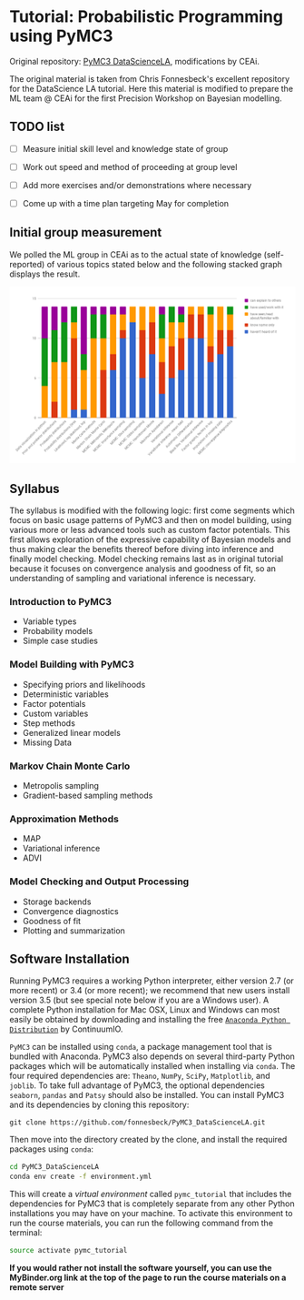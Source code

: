# Tutorial: Probabilistic Programming using PyMC3 

Original repository: [PyMC3 DataScienceLA](https://github.com/fonnesbeck/PyMC3_DataScienceLA), modifications by CEAi.

The original material is taken from Chris Fonnesbeck's excellent repository for the DataScience LA tutorial.  Here this material is modified to prepare the ML team @ CEAi for the first Precision Workshop on Bayesian modelling.

## TODO list

- [ ] Measure initial skill level and knowledge state of group
- [ ] Work out speed and method of proceeding at group level
- [ ] Add more exercises and/or demonstrations where necessary
- [ ] Come up with a time plan targeting May for completion


## Initial group measurement

We polled the ML group in CEAi as to the actual state of knowledge (self-reported) of various topics stated below and the following stacked graph displays the result.

![Initial group level of knowledge](initial_group_level.png)

## Syllabus

The syllabus is modified with the following logic: first come segments which focus on basic usage patterns of PyMC3 and then on model building, using various more or less advanced tools such as custom factor potentials.  This first allows exploration of the expressive capability of Bayesian models and thus making clear the benefits thereof before diving into inference and finally model checking.  Model checking remains last as in original tutorial because it focuses on convergence analysis and goodness of fit, so an understanding of sampling and variational inference is necessary.


### Introduction to PyMC3

* Variable types
* Probability models
* Simple case studies

### Model Building with PyMC3

* Specifying priors and likelihoods
* Deterministic variables
* Factor potentials
* Custom variables
* Step methods
* Generalized linear models
* Missing Data


### Markov Chain Monte Carlo

* Metropolis sampling
* Gradient-based sampling methods

### Approximation Methods

* MAP
* Variational inference
* ADVI

### Model Checking and Output Processing

* Storage backends
* Convergence diagnostics
* Goodness of fit
* Plotting and summarization


## Software Installation

Running PyMC3 requires a working Python interpreter, either version 2.7 (or more recent) or 3.4 (or more recent); we recommend that new users install version 3.5 (but see special note below if you are a Windows user). A complete Python installation for Mac OSX, Linux and Windows can most easily be obtained by downloading and installing the free [`Anaconda Python Distribution`](https://www.continuum.io/downloads) by ContinuumIO. 

`PyMC3` can be installed using `conda`, a package management tool that is bundled with Anaconda. PyMC3 also depends on several third-party Python packages which will be automatically installed when installing via `conda`. The four required dependencies are: `Theano`, `NumPy`, `SciPy`, `Matplotlib`, and `joblib`. To take full advantage of PyMC3, the optional dependencies `seaborn`, `pandas` and `Patsy` should also be installed. You can install PyMC3 and its dependencies by cloning this repository:

```
git clone https://github.com/fonnesbeck/PyMC3_DataScienceLA.git
```

Then move into the directory created by the clone, and install the required packages using `conda`:

```bash
cd PyMC3_DataScienceLA
conda env create -f environment.yml
```

This will create a *virtual environment* called `pymc_tutorial` that includes the dependencies for PyMC3 that is completely separate from any other Python installations you may have on your machine. To activate this environment to run the course materials, you can run the following command from the terminal:

```bash
source activate pymc_tutorial
```

**If you would rather not install the software yourself, you can use the MyBinder.org link at the top of the page to run the course materials on a remote server**
